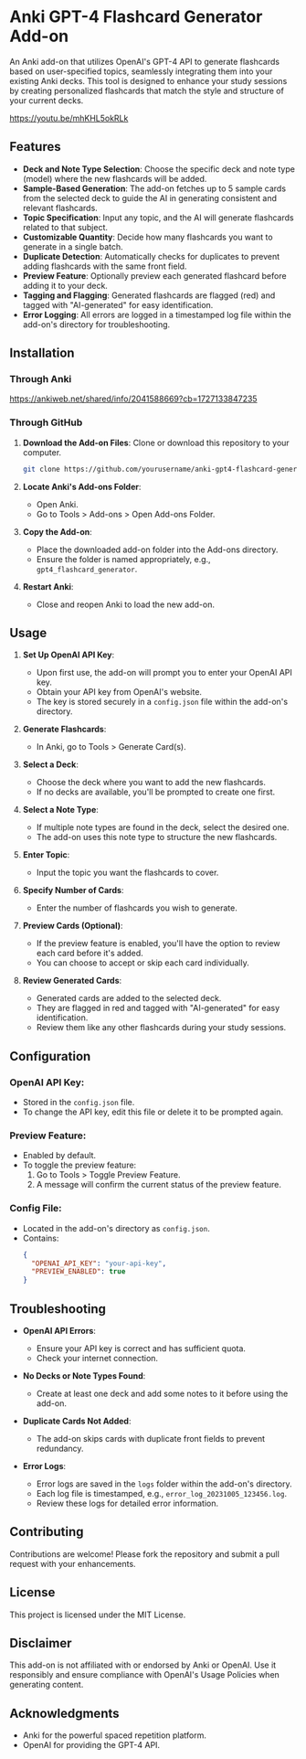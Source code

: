 # Anki GPT-4 Flashcard Generator Add-on

An Anki add-on that utilizes OpenAI's GPT-4 API to generate flashcards based on user-specified topics, seamlessly integrating them into your existing Anki decks. This tool is designed to enhance your study sessions by creating personalized flashcards that match the style and structure of your current decks.

<https://youtu.be/mhKHL5okRLk>

## Features

- **Deck and Note Type Selection**: Choose the specific deck and note type (model) where the new flashcards will be added.
- **Sample-Based Generation**: The add-on fetches up to 5 sample cards from the selected deck to guide the AI in generating consistent and relevant flashcards.
- **Topic Specification**: Input any topic, and the AI will generate flashcards related to that subject.
- **Customizable Quantity**: Decide how many flashcards you want to generate in a single batch.
- **Duplicate Detection**: Automatically checks for duplicates to prevent adding flashcards with the same front field.
- **Preview Feature**: Optionally preview each generated flashcard before adding it to your deck.
- **Tagging and Flagging**: Generated flashcards are flagged (red) and tagged with "AI-generated" for easy identification.
- **Error Logging**: All errors are logged in a timestamped log file within the add-on's directory for troubleshooting.

## Installation

### Through Anki

<https://ankiweb.net/shared/info/2041588669?cb=1727133847235>

### Through GitHub

1. **Download the Add-on Files**: Clone or download this repository to your computer.

   ```bash
   git clone https://github.com/yourusername/anki-gpt4-flashcard-generator.git
   ```

2. **Locate Anki's Add-ons Folder**:
   - Open Anki.
   - Go to Tools > Add-ons > Open Add-ons Folder.

3. **Copy the Add-on**:
   - Place the downloaded add-on folder into the Add-ons directory.
   - Ensure the folder is named appropriately, e.g., `gpt4_flashcard_generator`.

4. **Restart Anki**:
   - Close and reopen Anki to load the new add-on.

## Usage

1. **Set Up OpenAI API Key**:
   - Upon first use, the add-on will prompt you to enter your OpenAI API key.
   - Obtain your API key from OpenAI's website.
   - The key is stored securely in a `config.json` file within the add-on's directory.

2. **Generate Flashcards**:
   - In Anki, go to Tools > Generate Card(s).

3. **Select a Deck**:
   - Choose the deck where you want to add the new flashcards.
   - If no decks are available, you'll be prompted to create one first.

4. **Select a Note Type**:
   - If multiple note types are found in the deck, select the desired one.
   - The add-on uses this note type to structure the new flashcards.

5. **Enter Topic**:
   - Input the topic you want the flashcards to cover.

6. **Specify Number of Cards**:
   - Enter the number of flashcards you wish to generate.

7. **Preview Cards (Optional)**:
   - If the preview feature is enabled, you'll have the option to review each card before it's added.
   - You can choose to accept or skip each card individually.

8. **Review Generated Cards**:
   - Generated cards are added to the selected deck.
   - They are flagged in red and tagged with "AI-generated" for easy identification.
   - Review them like any other flashcards during your study sessions.

## Configuration

### OpenAI API Key:
- Stored in the `config.json` file.
- To change the API key, edit this file or delete it to be prompted again.

### Preview Feature:
- Enabled by default.
- To toggle the preview feature:
  1. Go to Tools > Toggle Preview Feature.
  2. A message will confirm the current status of the preview feature.

### Config File:
- Located in the add-on's directory as `config.json`.
- Contains:
  ```json
  {
    "OPENAI_API_KEY": "your-api-key",
    "PREVIEW_ENABLED": true
  }
  ```

## Troubleshooting

- **OpenAI API Errors**:
  - Ensure your API key is correct and has sufficient quota.
  - Check your internet connection.

- **No Decks or Note Types Found**:
  - Create at least one deck and add some notes to it before using the add-on.

- **Duplicate Cards Not Added**:
  - The add-on skips cards with duplicate front fields to prevent redundancy.

- **Error Logs**:
  - Error logs are saved in the `logs` folder within the add-on's directory.
  - Each log file is timestamped, e.g., `error_log_20231005_123456.log`.
  - Review these logs for detailed error information.

## Contributing

Contributions are welcome! Please fork the repository and submit a pull request with your enhancements.

## License

This project is licensed under the MIT License.

## Disclaimer

This add-on is not affiliated with or endorsed by Anki or OpenAI. Use it responsibly and ensure compliance with OpenAI's Usage Policies when generating content.

## Acknowledgments

- Anki for the powerful spaced repetition platform.
- OpenAI for providing the GPT-4 API.
